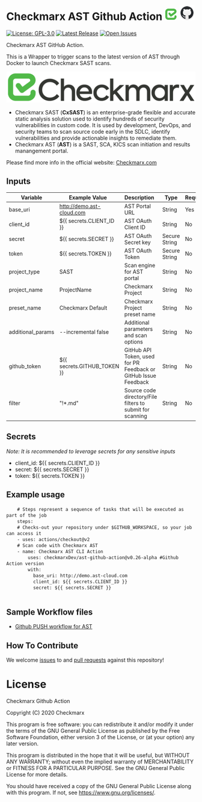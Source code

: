 # Checkmarx AST Github Action ![Checkmarx](images/checkmarx.png) <img src="images/github.png" alt="Github" width="40" height="40">

[![License: GPL-3.0](https://img.shields.io/badge/License-GPL3.0-yellow.svg)](https://www.gnu.org/licenses)
[![Latest Release](https://img.shields.io/github/v/release/checkmarxDev/ast-github-action)](https://github.com/checkmarxDev/ast-github-action/releases)
[![Open Issues](https://img.shields.io/github/issues-raw/checkmarxDev/ast-github-action)](https://github.com/checkmarxDev/ast-github-action/issues)

Checkmarx AST GitHub Action.

This is a Wrapper to trigger scans to the latest version of AST through Docker to launch Checkmarx SAST scans.

![Checkmarx](images/checkmarx-big.png)

* Checkmarx SAST (**CxSAST**) is an enterprise-grade flexible and accurate static analysis solution used to identify hundreds of security vulnerabilities in custom code. It is used by development, DevOps, and security teams to scan source code early in the SDLC, identify vulnerabilities and provide actionable insights to remediate them.
* Checkmarx AST (**AST**) is a SAST, SCA, KICS scan initiation and results manangement portal.

Please find more info in the official website: <a href="www.checkmarx.com">Checkmarx.com</a>

## Inputs

| Variable  | Example Value &nbsp;| Description &nbsp; | Type | Required | Default |
| ------------- | ------------- | ------------- |------------- | ------------- | ------------- |
| base_uri | http://demo.ast-cloud.com | AST Portal URL | String | Yes | http://demo.ast-cloud.com
| client_id | ${{ secrets.CLIENT_ID }} | AST OAuth Client ID | String | No | N/A
| secret | ${{ secrets.SECRET }} | AST OAuth Secret key | Secure String | No | N/A
| token | ${{ secrets.TOKEN }} | AST OAuth Token | Secure String | No | N/A
| project_type | SAST | Scan engine for AST portal | String | No | SAST |
| project_name | ProjectName | Checkmarx Project | String | No | Github repository name |
| preset_name | Checkmarx Default | Checkmarx Project preset name | String | No | Checkmarx Default |
| additional_params | --incremental false  | Additional parameters and scan options | String | No | N/A |
| github_token | ${{ secrets.GITHUB_TOKEN }} | GitHub API Token, used for PR Feedback or GitHub Issue Feedback | String | No | ${{ github.token }} |
| filter | "!*.md" | Source code directory/File filters to submit for scanning | String | No | "."(Includes all files) |


## Secrets

_Note: It is recommended to leverage secrets for any sensitive inputs_
* client_id: ${{ secrets.CLIENT_ID }}
* secret: ${{ secrets.SECRET }}
* token: ${{ secrets.TOKEN }}


## Example usage

```
    # Steps represent a sequence of tasks that will be executed as part of the job
    steps:
    # Checks-out your repository under $GITHUB_WORKSPACE, so your job can access it
    - uses: actions/checkout@v2
    # Scan code with Checkmarx AST
    - name: Checkmarx AST CLI Action
        uses: checkmarxDev/ast-github-action@v0.26-alpha #Github Action version
        with:
          base_uri: http://demo.ast-cloud.com
          client_id: ${{ secrets.CLIENT_ID }}
          secret: ${{ secrets.SECRET }}
          
```

## Sample Workflow files

* [Github PUSH workflow for AST](sample-yml/checkmarx-ast-scan-push.yml)


## How To Contribute

We welcome [issues](https://github.com/checkmarxDev/ast-github-action/issues) to and [pull requests](https://github.com/checkmarxDev/ast-github-action/pulls) against this repository!

# License

Checkmarx Github Action

Copyright (C) 2020 Checkmarx

This program is free software: you can redistribute it and/or modify it under the terms of the GNU General Public License as published by the Free Software Foundation, either version 3 of the License, or (at your option) any later version.

This program is distributed in the hope that it will be useful, but WITHOUT ANY WARRANTY; without even the implied warranty of MERCHANTABILITY or FITNESS FOR A PARTICULAR PURPOSE. See the GNU General Public License for more details.

You should have received a copy of the GNU General Public License along with this program. If not, see https://www.gnu.org/licenses/.
